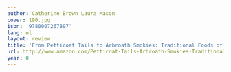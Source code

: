 ```yaml
---
author: Catherine Brown Laura Mason
cover: 190.jpg
isbn: '9780007267897'
lang: nl
layout: review
title: 'From Petticoat Tails to Arbroath Smokies: Traditional Foods of Scotland'
url: http://www.amazon.com/Petticoat-Tails-Arbroath-Smokies-Traditional/dp/0007267894?SubscriptionId=0VMG0VFGBMRWVRA58R02&tag=ldvd-20&linkCode=xm2&camp=2025&creative=165953&creativeASIN=0007267894
year: 0
---
```


